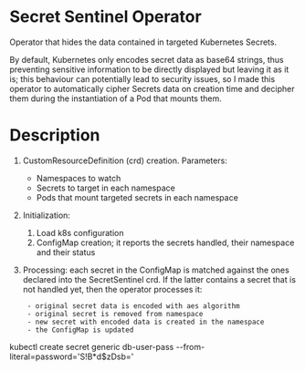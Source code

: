# Secret Sentinel Operator

Operator that hides the data contained in targeted Kubernetes Secrets.

By default, Kubernetes only encodes secret data as base64 strings, thus preventing sensitive information to be directly displayed but leaving it as it is; this behaviour can potentially lead to security issues, so I made this operator to automatically cipher Secrets data on creation time and decipher them during the instantiation of a Pod that mounts them. 

# Description

1. CustomResourceDefinition (crd) creation. Parameters:

    - Namespaces to watch
    - Secrets to target in each namespace
    - Pods that mount targeted secrets in each namespace

2. Initialization:

    1. Load k8s configuration
    2. ConfigMap creation; it reports the secrets handled, their namespace and their status

3. Processing: each secret in the ConfigMap is matched against the ones declared into the SecretSentinel crd. If the latter contains a secret that is not handled yet, then the operator processes it:

        - original secret data is encoded with aes algorithm
        - original secret is removed from namespace
        - new secret with encoded data is created in the namespace
        - the ConfigMap is updated

kubectl create secret generic db-user-pass --from-literal=password='S!B\*d$zDsb='